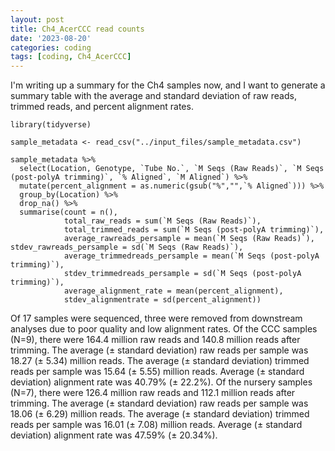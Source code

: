 ```yaml
---
layout: post
title: Ch4_AcerCCC read counts
date: '2023-08-20'
categories: coding
tags: [coding, Ch4_AcerCCC]
---
```


I'm writing up a summary for the Ch4 samples now, and I want to generate a summary table with the average and standard deviation of raw reads, trimmed reads, and percent alignment rates.

```{r}
library(tidyverse)

sample_metadata <- read_csv("../input_files/sample_metadata.csv")

sample_metadata %>% 
  select(Location, Genotype, `Tube No.`, `M Seqs (Raw Reads)`, `M Seqs (post-polyA trimming)`, `% Aligned`, `M Aligned`) %>% 
  mutate(percent_alignment = as.numeric(gsub("%","",`% Aligned`))) %>% 
  group_by(Location) %>% 
  drop_na() %>% 
  summarise(count = n(),
            total_raw_reads = sum(`M Seqs (Raw Reads)`), 
            total_trimmed_reads = sum(`M Seqs (post-polyA trimming)`), 
            average_rawreads_persample = mean(`M Seqs (Raw Reads)`), stdev_rawreads_persample = sd(`M Seqs (Raw Reads)`), 
            average_trimmedreads_persample = mean(`M Seqs (post-polyA trimming)`),
            stdev_trimmedreads_persample = sd(`M Seqs (post-polyA trimming)`),
            average_alignment_rate = mean(percent_alignment),
            stdev_alignmentrate = sd(percent_alignment))  
```

Of 17 samples were sequenced, three were removed from downstream analyses due to poor quality and low alignment rates. Of the CCC samples (N=9), there were 164.4 million raw reads and 140.8 million reads after trimming. The average (± standard deviation) raw reads per sample was 18.27 (± 5.34) million reads. The average (± standard deviation) trimmed reads per sample was 15.64 (± 5.55) million reads. Average (± standard deviation) alignment rate was 40.79% (± 22.2%). Of the nursery samples (N=7), there were 126.4 million raw reads and 112.1 million reads after trimming. The average (± standard deviation) raw reads per sample was 18.06 (± 6.29) million reads. The average (± standard deviation) trimmed reads per sample was 16.01 (± 7.08) million reads. Average (± standard deviation) alignment rate was 47.59% (± 20.34%).

